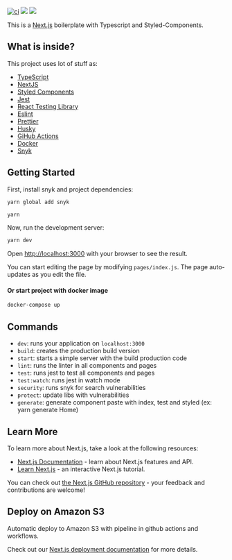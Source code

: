 [![ci](https://github.com/juliocarneiro/boilerplate-next-ts/actions/workflows/ci.yml/badge.svg)](https://github.com/juliocarneiro/boilerplate-next-ts/actions/workflows/ci.yml) <img src="https://img.shields.io/github/last-commit/juliocarneiro/boilerplate-next-ts/master"> <img src="https://img.shields.io/snyk/vulnerabilities/github/juliocarneiro/boilerplate-next-ts">

This is a [Next.js](https://nextjs.org/) boilerplate with Typescript and Styled-Components.

## What is inside?

This project uses lot of stuff as:

- [TypeScript](https://www.typescriptlang.org/)
- [NextJS](https://nextjs.org/)
- [Styled Components](https://styled-components.com/)
- [Jest](https://jestjs.io/)
- [React Testing Library](https://testing-library.com/docs/react-testing-library/intro)
- [Eslint](https://eslint.org/)
- [Prettier](https://prettier.io/)
- [Husky](https://github.com/typicode/husky)
- [GiHub Actions](https://github.com/features/actions)
- [Docker](https://www.docker.com/)
- [Snyk](https://github.com/snyk/snyk)

## Getting Started

First, install snyk and project dependencies:

```bash
yarn global add snyk
```

```bash
yarn
```

Now, run the development server:

```bash
yarn dev
```

Open [http://localhost:3000](http://localhost:3000) with your browser to see the result.

You can start editing the page by modifying `pages/index.js`. The page auto-updates as you edit the file.
<br />
#### Or start project with docker image

```bash
docker-compose up
```

## Commands

- `dev`: runs your application on `localhost:3000`
- `build`: creates the production build version
- `start`: starts a simple server with the build production code
- `lint`: runs the linter in all components and pages
- `test`: runs jest to test all components and pages
- `test:watch`: runs jest in watch mode
- `security`: runs snyk for search vulnerabilities
- `protect`: update libs with vulnerabilities
- `generate`: generate component paste with index, test and styled (ex: yarn generate Home)

## Learn More

To learn more about Next.js, take a look at the following resources:

- [Next.js Documentation](https://nextjs.org/docs) - learn about Next.js features and API.
- [Learn Next.js](https://nextjs.org/learn) - an interactive Next.js tutorial.

You can check out [the Next.js GitHub repository](https://github.com/vercel/next.js/) - your feedback and contributions are welcome!

## Deploy on Amazon S3

Automatic deploy to Amazon S3 with pipeline in github actions and workflows.

Check out our [Next.js deployment documentation](https://nextjs.org/docs/deployment) for more details.

